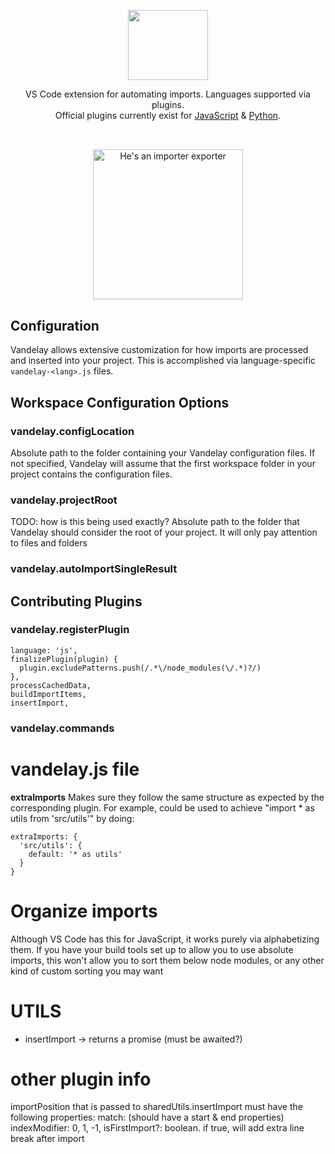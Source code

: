 <p align="center">
    <img src="https://raw.githubusercontent.com/ericbiewener/vscode-vandelay/master/artwork/logo.png" width="128" height="112" />
</p>

<p align="center">
  VS Code extension for automating imports. Languages supported via plugins.
  <br />
  Official plugins currently exist for <a href="https://github.com/ericbiewener/vscode-vandelay-js">JavaScript</a> &amp; <a href="https://github.com/ericbiewener/vscode-vandelay-py">Python</a>.
</p>

##

<p align="center">
    <br />
    <a href="https://www.youtube.com/watch?v=W4AN8Eb2LL0&t=2m10s" target="_blank">
        <img src="https://raw.githubusercontent.com/ericbiewener/vscode-vandelay/master/artwork/video.jpg" alt="He's an importer exporter" width="240" />
    </a>
</p>




## Configuration

Vandelay allows extensive customization for how imports are processed and inserted into your project. This is accomplished via language-specific `vandelay-<lang>.js` files.

## Workspace Configuration Options

### vandelay.configLocation

Absolute path to the folder containing your Vandelay configuration files. If not specified, Vandelay will assume that the first workspace folder in your project contains the configuration files.

### vandelay.projectRoot

TODO: how is this being used exactly?
Absolute path to the folder that Vandelay should consider the root of your project. It will only pay attention to files and folders

### vandelay.autoImportSingleResult

## Contributing Plugins

### vandelay.registerPlugin

    language: 'js',
    finalizePlugin(plugin) {
      plugin.excludePatterns.push(/.*\/node_modules(\/.*)?/)
    },
    processCachedData,
    buildImportItems,
    insertImport,

### vandelay.commands

# vandelay.js file

**extraImports**
Makes sure they follow the same structure as expected by the corresponding plugin. For example, could be used to achieve "import \* as utils from 'src/utils'" by doing:

    extraImports: {
      'src/utils': {
        default: '* as utils'
      }
    }

# Organize imports

Although VS Code has this for JavaScript, it works purely via alphabetizing them. If you have your build tools set up to allow you to use absolute imports, this won't allow you to sort them below node modules, or any other kind of custom sorting you may want

# UTILS

- insertImport -> returns a promise (must be awaited?)

# other plugin info

importPosition that is passed to sharedUtils.insertImport must have the following properties:
match: (should have a start & end properties)
indexModifier: 0, 1, -1,
isFirstImport?: boolean. if true, will add extra line break after import
